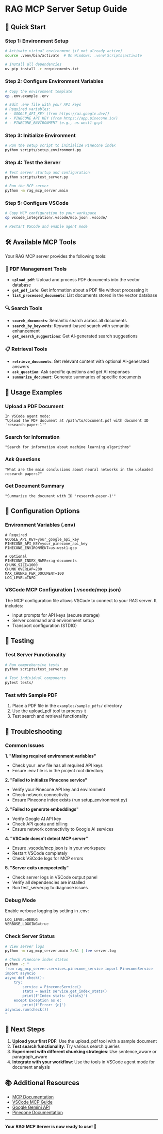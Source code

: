 # RAG MCP Server Setup Guide

## 🚀 Quick Start

### Step 1: Environment Setup
```bash
# Activate virtual environment (if not already active)
source .venv/bin/activate  # On Windows: .venv\Scripts\activate

# Install all dependencies
uv pip install -r requirements.txt
```

### Step 2: Configure Environment Variables
```bash
# Copy the environment template
cp .env.example .env

# Edit .env file with your API keys
# Required variables:
# - GOOGLE_API_KEY (from https://ai.google.dev/)
# - PINECONE_API_KEY (from https://app.pinecone.io/)
# - PINECONE_ENVIRONMENT (e.g., us-west1-gcp)
```

### Step 3: Initialize Environment
```bash
# Run the setup script to initialize Pinecone index
python scripts/setup_environment.py
```

### Step 4: Test the Server
```bash
# Test server startup and configuration
python scripts/test_server.py

# Run the MCP server
python -m rag_mcp_server.main
```

### Step 5: Configure VSCode
```bash
# Copy MCP configuration to your workspace
cp vscode_integration/.vscode/mcp.json .vscode/

# Restart VSCode and enable agent mode
```

## 🛠️ Available MCP Tools

Your RAG MCP server provides the following tools:

### 📄 PDF Management Tools
- **`upload_pdf`**: Upload and process PDF documents into the vector database
- **`get_pdf_info`**: Get information about a PDF file without processing it
- **`list_processed_documents`**: List documents stored in the vector database

### 🔍 Search Tools
- **`search_documents`**: Semantic search across all documents
- **`search_by_keywords`**: Keyword-based search with semantic enhancement
- **`get_search_suggestions`**: Get AI-generated search suggestions

### 📋 Retrieval Tools
- **`retrieve_documents`**: Get relevant content with optional AI-generated answers
- **`ask_question`**: Ask specific questions and get AI responses
- **`summarize_document`**: Generate summaries of specific documents

## 📝 Usage Examples

### Upload a PDF Document
```
In VSCode agent mode:
"Upload the PDF document at /path/to/document.pdf with document ID 'research-paper-1'"
```

### Search for Information
```
"Search for information about machine learning algorithms"
```

### Ask Questions
```
"What are the main conclusions about neural networks in the uploaded research papers?"
```

### Get Document Summary
```
"Summarize the document with ID 'research-paper-1'"
```

## 🔧 Configuration Options

### Environment Variables (.env)
```env
# Required
GOOGLE_API_KEY=your_google_api_key
PINECONE_API_KEY=your_pinecone_api_key
PINECONE_ENVIRONMENT=us-west1-gcp

# Optional
PINECONE_INDEX_NAME=rag-documents
CHUNK_SIZE=1000
CHUNK_OVERLAP=200
MAX_CHUNKS_PER_DOCUMENT=100
LOG_LEVEL=INFO
```

### VSCode MCP Configuration (.vscode/mcp.json)
The MCP configuration file allows VSCode to connect to your RAG server. It includes:
- Input prompts for API keys (secure storage)
- Server command and environment setup
- Transport configuration (STDIO)

## 🧪 Testing

### Test Server Functionality
```bash
# Run comprehensive tests
python scripts/test_server.py

# Test individual components
pytest tests/
```

### Test with Sample PDF
1. Place a PDF file in the `examples/sample_pdfs/` directory
2. Use the upload_pdf tool to process it
3. Test search and retrieval functionality

## 🐛 Troubleshooting

### Common Issues

**1. "Missing required environment variables"**
- Check your .env file has all required API keys
- Ensure .env file is in the project root directory

**2. "Failed to initialize Pinecone service"**
- Verify your Pinecone API key and environment
- Check network connectivity
- Ensure Pinecone index exists (run setup_environment.py)

**3. "Failed to generate embeddings"**
- Verify Google AI API key
- Check API quota and billing
- Ensure network connectivity to Google AI services

**4. "VSCode doesn't detect MCP server"**
- Ensure .vscode/mcp.json is in your workspace
- Restart VSCode completely
- Check VSCode logs for MCP errors

**5. "Server exits unexpectedly"**
- Check server logs in VSCode output panel
- Verify all dependencies are installed
- Run test_server.py to diagnose issues

### Debug Mode
Enable verbose logging by setting in .env:
```env
LOG_LEVEL=DEBUG
VERBOSE_LOGGING=true
```

### Check Server Status
```bash
# View server logs
python -m rag_mcp_server.main 2>&1 | tee server.log

# Check Pinecone index status
python -c "
from rag_mcp_server.services.pinecone_service import PineconeService
import asyncio
async def check():
    try:
        service = PineconeService()
        stats = await service.get_index_stats()
        print(f'Index stats: {stats}')
    except Exception as e:
        print(f'Error: {e}')
asyncio.run(check())
"
```

## 🔄 Next Steps

1. **Upload your first PDF**: Use the upload_pdf tool with a sample document
2. **Test search functionality**: Try various search queries
3. **Experiment with different chunking strategies**: Use sentence_aware or paragraph_aware
4. **Integrate with your workflow**: Use the tools in VSCode agent mode for document analysis

## 📚 Additional Resources

- [MCP Documentation](https://modelcontextprotocol.io/)
- [VSCode MCP Guide](https://code.visualstudio.com/docs/copilot/chat/mcp-servers)
- [Google Gemini API](https://ai.google.dev/gemini-api/docs)
- [Pinecone Documentation](https://docs.pinecone.io/)

---

**Your RAG MCP Server is now ready to use! 🎉**

